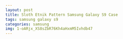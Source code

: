 ```yaml
---
layout: post
title: Sloth Etnik Pattern Samsung Galaxy S9 Case
tags: samsung galaxy s9
categories: samsung
img: 1-oARjx_XS8sZbR76Kh4aHxmM5Ivhdb47
---
```

